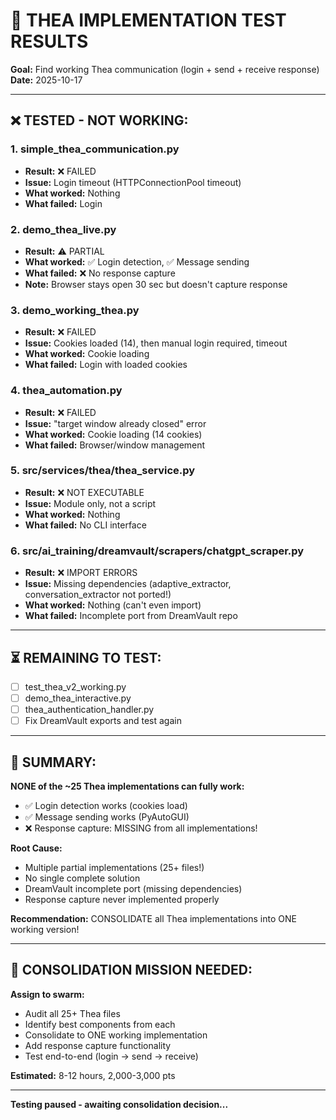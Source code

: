 # 🧪 THEA IMPLEMENTATION TEST RESULTS

**Goal:** Find working Thea communication (login + send + receive response)  
**Date:** 2025-10-17

---

## ❌ **TESTED - NOT WORKING:**

### **1. simple_thea_communication.py**
- **Result:** ❌ FAILED
- **Issue:** Login timeout (HTTPConnectionPool timeout)
- **What worked:** Nothing
- **What failed:** Login

### **2. demo_thea_live.py**
- **Result:** ⚠️ PARTIAL
- **What worked:** ✅ Login detection, ✅ Message sending
- **What failed:** ❌ No response capture
- **Note:** Browser stays open 30 sec but doesn't capture response

### **3. demo_working_thea.py**
- **Result:** ❌ FAILED
- **Issue:** Cookies loaded (14), then manual login required, timeout
- **What worked:** Cookie loading
- **What failed:** Login with loaded cookies

### **4. thea_automation.py**
- **Result:** ❌ FAILED
- **Issue:** "target window already closed" error
- **What worked:** Cookie loading (14 cookies)
- **What failed:** Browser/window management

### **5. src/services/thea/thea_service.py**
- **Result:** ❌ NOT EXECUTABLE
- **Issue:** Module only, not a script
- **What worked:** Nothing
- **What failed:** No CLI interface

### **6. src/ai_training/dreamvault/scrapers/chatgpt_scraper.py**
- **Result:** ❌ IMPORT ERRORS
- **Issue:** Missing dependencies (adaptive_extractor, conversation_extractor not ported!)
- **What worked:** Nothing (can't even import)
- **What failed:** Incomplete port from DreamVault repo

---

## ⏳ **REMAINING TO TEST:**

- [ ] test_thea_v2_working.py
- [ ] demo_thea_interactive.py  
- [ ] thea_authentication_handler.py
- [ ] Fix DreamVault exports and test again

---

## 🎯 **SUMMARY:**

**NONE of the ~25 Thea implementations can fully work:**
- ✅ Login detection works (cookies load)
- ✅ Message sending works (PyAutoGUI)
- ❌ Response capture: MISSING from all implementations!

**Root Cause:**
- Multiple partial implementations (25+ files!)
- No single complete solution
- DreamVault incomplete port (missing dependencies)
- Response capture never implemented properly

**Recommendation:** CONSOLIDATE all Thea implementations into ONE working version!

---

## 🐝 **CONSOLIDATION MISSION NEEDED:**

**Assign to swarm:**
- Audit all 25+ Thea files
- Identify best components from each
- Consolidate to ONE working implementation
- Add response capture functionality
- Test end-to-end (login → send → receive)

**Estimated:** 8-12 hours, 2,000-3,000 pts

---

**Testing paused - awaiting consolidation decision...**

